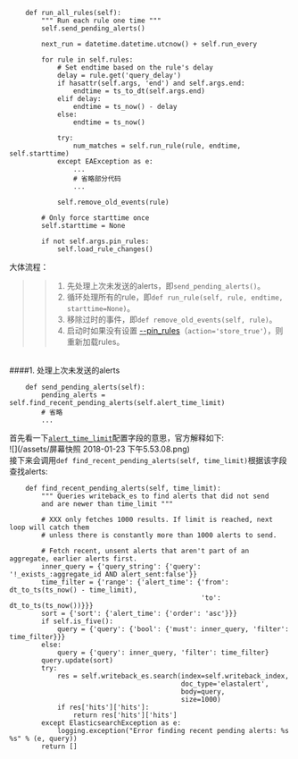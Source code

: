 ```
    def run_all_rules(self):
        """ Run each rule one time """
        self.send_pending_alerts()

        next_run = datetime.datetime.utcnow() + self.run_every

        for rule in self.rules:
            # Set endtime based on the rule's delay
            delay = rule.get('query_delay')
            if hasattr(self.args, 'end') and self.args.end:
                endtime = ts_to_dt(self.args.end)
            elif delay:
                endtime = ts_now() - delay
            else:
                endtime = ts_now()

            try:
                num_matches = self.run_rule(rule, endtime, self.starttime)
            except EAException as e:
                ...
                # 省略部分代码
                ...

            self.remove_old_events(rule)

        # Only force starttime once
        self.starttime = None

        if not self.args.pin_rules:
            self.load_rule_changes()
```

大体流程：  
>> 1. 先处理上次未发送的alerts，即`send_pending_alerts()`。
>> 2. 循环处理所有的rule，即`def run_rule(self, rule, endtime, starttime=None)`。
>> 3. 移除过时的事件，即`def remove_old_events(self, rule)`。
>> 4. 启动时如果没有设置 [--pin_rules](https://elastalert.readthedocs.io/en/latest/elastalert.html#running-elastalert)（`action='store_true'`），则重新加载rules。

<br>
####1. 处理上次未发送的alerts  

```   
    def send_pending_alerts(self):
        pending_alerts = self.find_recent_pending_alerts(self.alert_time_limit)
        # 省略
        ...
```
首先看一下[`alert_time_limit`](http://elastalert.readthedocs.io/en/latest/running_elastalert.html#downloading-and-configuring)配置字段的意思，官方解释如下:  
![](/assets/屏幕快照 2018-01-23 下午5.53.08.png)   
接下来会调用`def find_recent_pending_alerts(self, time_limit)`根据该字段查找alerts:  

```
    def find_recent_pending_alerts(self, time_limit):
        """ Queries writeback_es to find alerts that did not send
        and are newer than time_limit """

        # XXX only fetches 1000 results. If limit is reached, next loop will catch them
        # unless there is constantly more than 1000 alerts to send.

        # Fetch recent, unsent alerts that aren't part of an aggregate, earlier alerts first.
        inner_query = {'query_string': {'query': '!_exists_:aggregate_id AND alert_sent:false'}}
        time_filter = {'range': {'alert_time': {'from': dt_to_ts(ts_now() - time_limit),
                                                'to': dt_to_ts(ts_now())}}}
        sort = {'sort': {'alert_time': {'order': 'asc'}}}
        if self.is_five():
            query = {'query': {'bool': {'must': inner_query, 'filter': time_filter}}}
        else:
            query = {'query': inner_query, 'filter': time_filter}
        query.update(sort)
        try:
            res = self.writeback_es.search(index=self.writeback_index,
                                           doc_type='elastalert',
                                           body=query,
                                           size=1000)
            if res['hits']['hits']:
                return res['hits']['hits']
        except ElasticsearchException as e:
            logging.exception("Error finding recent pending alerts: %s %s" % (e, query))
        return []
```
